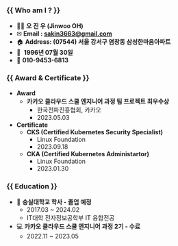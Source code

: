 ### {{ Who am I ? }}

- 👨‍💻 **오 진 우 (Jinwoo OH)**
- ✉ **Email : sakin3663@gmail.com**
- 🏠 **Address: (07544) 서울 강서구 염창동 삼성한마음아파트**
- 📅  **1996년 07월 30일**
- 📱 **010-9453-6813**

### {{ **Award & Certificate** }}

- **Award**
    - **카카오 클라우드 스쿨 엔지니어 과정 팀 프로젝트 최우수상**
        - 한국전파진흥협회, 카카오
        - 2023.05.03
- **Certificate**
    - **CKS (Certified Kubernetes Security Specialist)**
        - Linux Foundation
        - 2023.09.18
    - **CKA (Certified Kubernetes Administartor)**
        - Linux Foundation
        - 2023.01.30

### {{ Education }}

- 🏫 **숭실대학교 학사 - 졸업 예정**
    - 2017.03 ~ 2024.02
    - IT대학 전자정보공학부 IT 융합전공
- 💻 **카카오 클라우드 스쿨 엔지니어 과정 2기 - 수료**
    - 2022.11 ~ 2023.05

